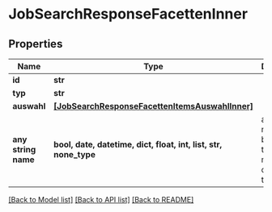 # JobSearchResponseFacettenInner


## Properties
Name | Type | Description | Notes
------------ | ------------- | ------------- | -------------
**id** | **str** |  | [optional] 
**typ** | **str** |  | [optional] 
**auswahl** | [**[JobSearchResponseFacettenItemsAuswahlInner]**](JobSearchResponseFacettenItemsAuswahlInner.md) |  | [optional] 
**any string name** | **bool, date, datetime, dict, float, int, list, str, none_type** | any string name can be used but the value must be the correct type | [optional]

[[Back to Model list]](../README.md#documentation-for-models) [[Back to API list]](../README.md#documentation-for-api-endpoints) [[Back to README]](../README.md)


